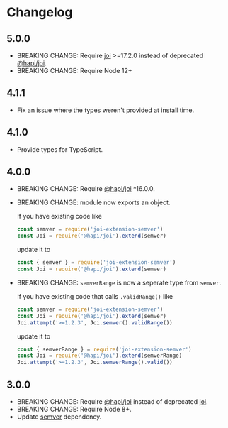# Changelog

## 5.0.0

- BREAKING CHANGE: Require [joi][] >=17.2.0 instead of deprecated [@hapi/joi][].
- BREAKING CHANGE: Require Node 12+

## 4.1.1

- Fix an issue where the types weren't provided at install time.


## 4.1.0

- Provide types for TypeScript.


## 4.0.0

- BREAKING CHANGE: Require [@hapi/joi][] ^16.0.0.
- BREAKING CHANGE: module now exports an object.

  If you have existing code like

  ```js
  const semver = require('joi-extension-semver')
  const Joi = require('@hapi/joi').extend(semver)
  ```

  update it to

  ```js
  const { semver } = require('joi-extension-semver')
  const Joi = require('@hapi/joi').extend(semver)
  ```

- BREAKING CHANGE: `semverRange` is now a seperate type from `semver`.

  If you have existing code that calls `.validRange()` like

  ```js
  const semver = require('joi-extension-semver')
  const Joi = require('@hapi/joi').extend(semver)
  Joi.attempt('>=1.2.3', Joi.semver().validRange())
  ```

  update it to

  ```js
  const { semverRange } = require('joi-extension-semver')
  const Joi = require('@hapi/joi').extend(semverRange)
  Joi.attempt('>=1.2.3', Joi.semverRange().valid())
  ```

## 3.0.0

- BREAKING CHANGE: Require [@hapi/joi][] instead of deprecated [joi][].
- BREAKING CHANGE: Require Node 8+.
- Update [semver][] dependency.

[@hapi/joi]: https://www.npmjs.com/package/@hapi/joi
[joi]: https://www.npmjs.com/package/joi
[semver]: https://www.npmjs.com/package/semver
